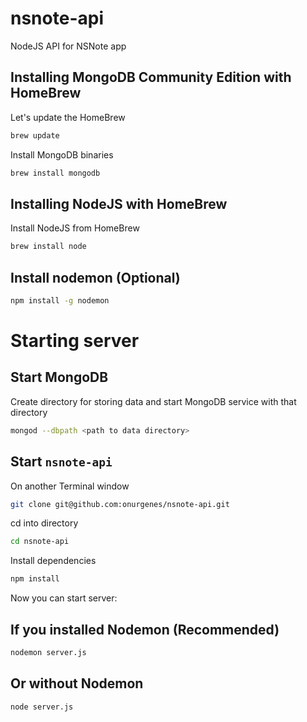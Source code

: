 # nsnote-api
NodeJS API for NSNote app

## Installing MongoDB Community Edition with HomeBrew

Let's update the HomeBrew

```sh
brew update
```

Install MongoDB binaries

```sh
brew install mongodb
```

## Installing NodeJS with HomeBrew

Install NodeJS from HomeBrew

```sh
brew install node
```

## Install nodemon (Optional)

```sh
npm install -g nodemon
```

# Starting server

## Start MongoDB
Create directory for storing data and start MongoDB service with that directory

```sh
mongod --dbpath <path to data directory>
```

## Start `nsnote-api`
On another Terminal window
```sh
git clone git@github.com:onurgenes/nsnote-api.git
```

cd into directory

```sh
cd nsnote-api
```

Install dependencies
```sh
npm install
```

Now you can start server:

## If you installed Nodemon (Recommended)
```sh
nodemon server.js
```

## Or without Nodemon

```sh
node server.js
```